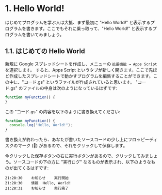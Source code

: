 # 1. Hello World!

はじめてプログラムを学ぶ人は大抵、まず最初に "Hello World!" と表示するプログラムを書きます。ここでもそれに乗っ取って、"Hello World!" と表示するプログラムを書いてみましょう。

## 1.1. はじめての Hello World

新規に Google スプレッドシートを作成し、メニューの `拡張機能 → Apps Script` を選択します。
すると、Apps Script というタブが新しく開きます。ここで先ほど作成したスプレッドシートで動かすプログラムを編集することができます。この中に、"コード.gs" というファイルが作成されていると思います。
"コード.gs" のファイルの中身は次のようになっているはずです:

``` javascript
function myFunction() {
}
```

この "コード.gs" の内容を以下のように書き換えてください:

``` javascript
function myFunction() {
  console.log("Hello, World!");
}
```

書き換えが終わったら、あなたが書いたソースコードの少し上にフロッピーディスクのマーク (:floppy_disk:) があるので、それをクリックして保存します。

今クリックした保存ボタンの右に実行ボタンがあるので、クリックしてみましょう。ソースコードの下の方に "実行ログ" なるものが表示され、以下のようなものが出てくるはずです:

```
21:28:30	お知らせ	実行開始
21:28:30	情報	Hello, World!
21:28:31	お知らせ	実行完了
```